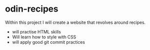 # odin-recipes
Within this project I will create a website that revolves around recipes.
- will practise HTML skills
- Will learn how to style with CSS
- will apply good git commit practices 
